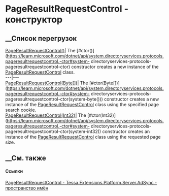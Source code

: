 # PageResultRequestControl - конструктор
##  __Список перегрузок
[PageResultRequestControl()](M_Tessa_Extensions_Platform_Server_AdSync_PageResultRequestControl__ctor.htm)|
The
[#ctor()](https://learn.microsoft.com/dotnet/api/system.directoryservices.protocols.pageresultrequestcontrol.-ctor#system-
directoryservices-protocols-pageresultrequestcontrol-ctor) constructor creates
a new instance of the
[PageResultRequestControl](https://learn.microsoft.com/dotnet/api/system.directoryservices.protocols.pageresultrequestcontrol)
class.  
---|---  
[PageResultRequestControl(Byte[])](M_Tessa_Extensions_Platform_Server_AdSync_PageResultRequestControl__ctor_1.htm)|
The
[#ctor(Byte[])](https://learn.microsoft.com/dotnet/api/system.directoryservices.protocols.pageresultrequestcontrol.-ctor#system-
directoryservices-protocols-pageresultrequestcontrol-ctor\(system-byte\(\)\))
constructor creates a new instance of the
[PageResultRequestControl](https://learn.microsoft.com/dotnet/api/system.directoryservices.protocols.pageresultrequestcontrol)
class using the specified page search cookie.  
[PageResultRequestControl(Int32)](M_Tessa_Extensions_Platform_Server_AdSync_PageResultRequestControl__ctor_2.htm)|
The
[#ctor(Int32)](https://learn.microsoft.com/dotnet/api/system.directoryservices.protocols.pageresultrequestcontrol.-ctor#system-
directoryservices-protocols-pageresultrequestcontrol-ctor\(system-int32\))
constructor creates an instance of the
[PageResultRequestControl](https://learn.microsoft.com/dotnet/api/system.directoryservices.protocols.pageresultrequestcontrol)
class using the requested page size.  
##  __См. также
#### Ссылки
[PageResultRequestControl -
](T_Tessa_Extensions_Platform_Server_AdSync_PageResultRequestControl.htm)
[Tessa.Extensions.Platform.Server.AdSync - пространство
имён](N_Tessa_Extensions_Platform_Server_AdSync.htm)
